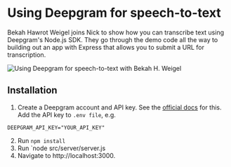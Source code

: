 # Using Deepgram for speech-to-text

Bekah Hawrot Weigel joins Nick to show how you can transcribe text using Deepgram's Node.js SDK. They go through the demo code all the way to building out an app with Express that allows you to submit a URL for transcription.

![Using Deepgram for speech-to-text with Bekah H. Weigel](https://camo.githubusercontent.com/9104dcf4a696a6002c20ed36510acefbc401feba24779a98dc5ed714dda805a8/68747470733a2f2f69312e7974696d672e636f6d2f76692f7448653279424c685f48632f687164656661756c742e6a7067)

## Installation

1. Create a Deepgram account and API key. See the [official docs](https://developers.deepgram.com/sdks-tools/sdks/node-sdk/) for this. Add the API key to `.env file`, e.g.

```
DEEPGRAM_API_KEY="YOUR_API_KEY"
```

2. Run `npm install`
3. Run `node src/server/server.js
4. Navigate to http://localhost:3000.
